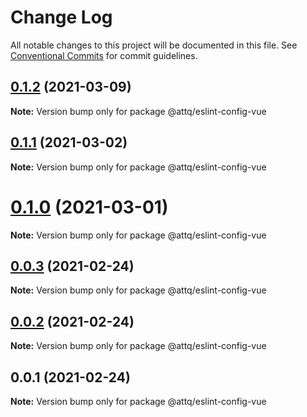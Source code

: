 # Change Log

All notable changes to this project will be documented in this file.
See [Conventional Commits](https://conventionalcommits.org) for commit guidelines.

## [0.1.2](https://github.com/amaury-tobias/eslint-config/compare/v0.1.1...v0.1.2) (2021-03-09)

**Note:** Version bump only for package @attq/eslint-config-vue





## [0.1.1](https://github.com/amaury-tobias/eslint-config/compare/v0.1.0...v0.1.1) (2021-03-02)

**Note:** Version bump only for package @attq/eslint-config-vue





# [0.1.0](https://github.com/amaury-tobias/eslint-config/compare/v0.0.3...v0.1.0) (2021-03-01)

**Note:** Version bump only for package @attq/eslint-config-vue





## [0.0.3](https://github.com/amaury-tobias/eslint-config/compare/v0.0.2...v0.0.3) (2021-02-24)

**Note:** Version bump only for package @attq/eslint-config-vue





## [0.0.2](https://github.com/amaury-tobias/eslint-config/compare/v0.0.1...v0.0.2) (2021-02-24)

**Note:** Version bump only for package @attq/eslint-config-vue





## 0.0.1 (2021-02-24)

**Note:** Version bump only for package @attq/eslint-config-vue
